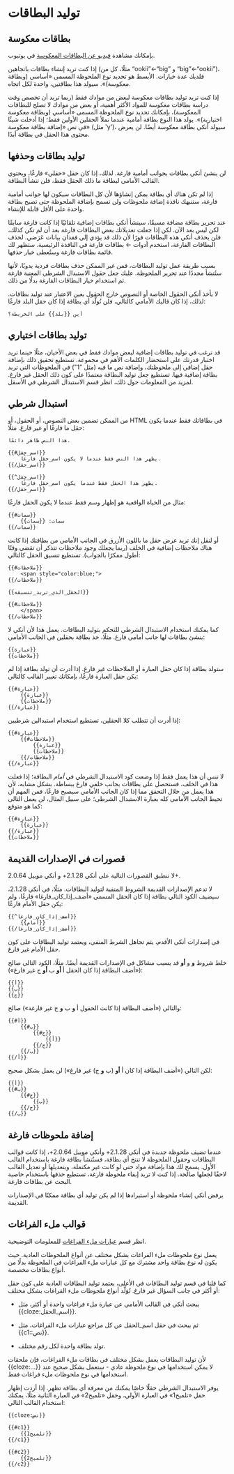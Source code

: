 # توليد البطاقات

## بطاقات معكوسة

بإمكانك مشاهدة [فيديو عن البطاقات المعكوسة](http://www.youtube.com/watch?v=DnbKwHEQ1mA&yt:cc=on)
في يوتيوب.

إذا كنت تريد إنشاء بطاقات باتجاهين (مثلًا، كل من “ookii”←“big” و “big”←“ookii”)،
فلديك عدة خيارات. الأبسط هو تحديد نوع الملحوظة المسمى «أساسي (وبطاقة معكوسة)».
سيولد هذا بطاقتين، واحدة لكل اتجاه.

إذا كنت تريد توليد بطاقات معكوسة لبعض من موادك فقط (ربما تريد أن تخصص وقت دراسة
بطاقات معكوسة للمواد الأكثر أهمية، أو بعض من موادك لا تصلح للبطاقات المعكوسة)،
بإمكانك تحديد نوع الملحوظة المسمى «أساسي (وبطاقة معكوسة اختيارية)». يولد هذا النوع
بطاقة أمامية عندما تملأ الحقلين الأولين فقط؛ إذا أدخلت شيئًا في نص
«إضافة بطاقة معكوسة» (مثل 'y')، سيولد أنكي بطاقة معكوسة أيضًا. لن يعرض محتوى
هذا الحقل في بطاقة أبدًا.

## توليد بطاقات وحذفها

لن ينشئ أنكي بطاقات بجوانب أمامية فارغة. لذلك، إذا كان حقل «حقلي» فارغًا،
ويحتوي القالب الأمامي لبطاقة ما ذلك الحقل فقط، فلن تنشأ البطاقة.

إذا لم تكن هناك أي بطاقة يمكن إنشاؤها لأن كل البطاقات سيكون لها جوانب أمامية
فارغة، ستنبهك نافذة إضافة ملحوظات ولن تسمح بإضافة الملحوظة حتى تصبح بطاقة واحدة
على الأقل قابلة للإنشاء.

عند تحرير بطاقة مضافة مسبقًا، سينشأ أنكي بطاقات إضافية تلقائيًا إذا كانت
فارغة سابقًا لكن ليس بعد الآن. لكن إذا جعلت تعديلاتك بعض البطاقات فارغة بعد
أن لم تكن كذلك، فلن يحذف أنكي هذه البطاقات فورًا لأن ذلك قد يؤدي إلى فقدان بيانات عَرَضي.
لحذف البطاقات الفارغة، استخدم أدوات ← بطاقات فارغة في النافذة الرئيسية.
ستظهر لك قائمة بطاقات فارغة وستُعطى خيار حذفها.

بسبب طريقة عمل توليد البطاقات، فمن غير الممكن حذف بطاقات فردية يدويًا،
لأنها ستُنشأ مجددًا عند تحرير الملحوظة. عليك جعل حقول الاستبدال الشرطي المعنية فارغة
ثم استخدام خيار البطاقات الفارغة بدلًا من ذلك.

لا يأخذ أنكي الحقول الخاصة أو النصوص خارج الحقول بعين الاعتبار عند توليد بطاقات.
لذلك، إذا كان قالبك الأمامي كالتالي، فلن تُولَّد أي بطاقة إذا كان حقل البلد فارغًا:

    أين {{بلد}} على الخريطة؟

## توليد بطاقات اختياري

قد ترغب في توليد بطاقات إضافية لبعض موادك فقط في بعض الأحيان، مثلًا حينما تريد اختبار
قدرتك على استحضار الكلمات الأهم في مجموعة. تستطيع تحقيق ذلك بإضافة حقل إضافي إلى
ملحوظتك، وإضافة نص ما فيه (مثل "1") في الملحوظات التي تريد بطاقة إضافية فيها.
تستطيع جعل توليد البطاقة معتمدًا على كون ذلك الحقل غير فارغ. لمزيد من المعلومات
حول ذلك، انظر قسم الاستبدال الشرطي في الأسفل.

## استبدال شرطي

من الممكن تضمين بعض النصوص، أو الحقول، أو HTML في بطاقاتك فقط عندما يكون حقل ما
فارغًا أو غير فارغ. مثلًا:

<div dir="ltr">

    هذا النص ظاهر دائمًا.

    {{#اسم_حقل}}
        يظهر هذا النص فقط عندما لا يكون اسم_حقل فارغًا.
    {{/اسم_حقل}}

    {{^اسم_حقل}}
        يظهر هذا الحقل فقط عندما يكون اسم_حقل فارغًا.
    {{/اسم_حقل}}
</div>

مثال من الحياة الواقعية هو إظهار وسم فقط عندما لا يكون الحقل فارغًا:

<div dir="ltr">

    {{#سمات}}
        سمات: {{سمات}}
    {{/سمات}}
</div>

أو لنقل إنك تريد عرض حقل ما باللون الأزرق في الجانب الأمامي من بطاقتك
إذا كانت هناك ملاحظات إضافية في الخلف (ربما يجعلك وجود ملاحظات تتذكر أن تقضي
وقتًا أطول مفكرًا بالجواب). تستطيع تنسيق الحقل كالتالي:

<div dir="ltr">

    {{#ملاحظات}}
        <span style="color:blue;">
    {{/ملاحظات}}

    {{الحقل_الذي_تريد_تنسيقه}}

    {{#ملاحظات}}
        </span>
    {{/ملاحظات}}
</div>

كما يمكنك استخدام الاستبدال الشرطي للتحكم بتوليد البطاقات. يعمل هذا لأن أنكي
لا ينشئ بطاقات لها جانب أمامي فارغ. مثلًا، خذ بطاقة بحقلين في الجانب الأمامي:

    {{عبارة}}
    {{ملاحظات}}

ستولد بطاقة إذا كان حقل العبارة أو الملاحظات غير فارغ. إذا أدرت أن تولد بطاقة
إذا لم يكن حقل العبارة فارغًا، بإمكانك تغيير القالب كالتالي:

<div dir="ltr">

    {{#عبارة}}
        {{عبارة}}
        {{ملاحظات}}
    {{/عبارة}}
</div>

إذا أدرت أن تتطلب كلا الحقلين، تستطيع استخدام استبدالين شرطيين:

<div dir="ltr">

    {{#عبارة}}
        {{#ملاحظات}}
            {{عبارة}}
            {{ملاحظات}}
        {{/ملاحظات}}
    {{/عبارة}}
</div>

لا تنس أن هذا يعمل فقط إذا وضعت كود الاستبدال الشرطي في _أمام_ البطاقة؛
إذا فعلت هذا في الخلف، فستحصل على بطاقات بجانب خلفي فارغ ببساطة.
بشكل مشابه، لأن هذا يعمل من خلال التحقق مما إذا كان الجانب الأمامي سيصبح فارغًا،
فمن المهم أن تحيط الجانب الأمامي كله بعبارة الاستبدال الشرطي؛ على سبيل المثال،
لن يعمل التالي كما هو متوقع:

<div dir="ltr">

    {{#عبارة}}
        {{عبارة}}
    {{/عبارة}}
    {{ملاحظات}}
</div>

## قصورات في الإصدارات القديمة

لا تنطبق القصورات التالية على أنكي 2.1.28+ و أنكي موبيل 2.0.64+.

لا تدعم الإصدارات القديمة الشروط المنفية لتوليد البطاقات. مثلًا، في أنكي 2.1.28،
سيضيف الكود التالي بطاقة إذا كان الحقل المسمى «أضف_إذا_كان_فارغا» فارغًا،
ولم يكن حقل الأمام فارغًا:

<div dir="ltr">

    {{^أضف_إذا_كان_فارغا}}
        {{أمام}}
    {{/أضف_إذا_كان_فارغا}}
</div>

في إصدارات أنكي الأقدم، يتم تجاهل الشرط المنفي، ويعتمد توليد البطاقات
على كون حقل الأمام غير فارغ.

خلط شروط **و** و **أو** قد يسبب مشاكل في الإصدارات القديمة أيضًا.
مثلًا، الكود التالي صالح («أضف البطاقة إذا كان الحقل أ **أو** ب **أو** ج غير فارغ»):

    {{أ}}
    {{ب}}
    {{ج}}

والتالي («أضف البطاقة إذا كانت الحقول أ **و** ب **و** ج غير فارغة») صالح:

<div dir="ltr">

    {{#أ}}
        {{#ب}}
            {{#ج}}
                {{أ}}
            {{/ج}}
        {{/ب}}
    {{/أ}}
</div>

لكن التالي («أضف البطاقة إذا كان أ **أو** (ب **و** ج) غير فارغ») لن يعمل بشكل صحيح:

<div dir="ltr">

    {{أ}}
    {{#ب}}
        {{#ج}}
            {{ب}}
        {{/ج}}
    {{/ب}}
</div>

## إضافة ملحوظات فارغة

عندما تضيف ملحوظة جديدة في أنكي 2.1.28+ وأنكي موبيل 2.0.64+، إذا كانت قوالب البطاقات
وحقول الملحوظة لا تنتج أي بطاقة، فستُنشأ بطاقة فارغة باستخدام القالب الأول.
يسمح لك هذا بإضافة مواد حتى لو كانت غير مكتملة، وبتعديلها أو تعديل القالب لاحقًا
لجعلها صالحة. إذا كنت لا تريد إبقاء ملحوظة فارغة، تستطيع حذفها باستخدام خاصية
البحث عن بطاقات فارغة.

يرفض أنكي إنشاء ملحوظة أو استيرادها إذا لم يكن توليد أي بطاقة ممكنًا في الإصدارات القديمة.

## قوالب ملء الفراغات

انظر قسم [عبارات ملء الفراغات](editing.md#cloze-deletion) للمعلومات التوضيحية.

يعمل نوع ملحوظات ملء الفراغات بشكل مختلف عن أنواع الملحوظات العادية. حيث يكون له
نوع بطاقة واحد مشترك مع كل عبارات ملء الفراغات في الملحوظة بدلًا من أنواع بطاقات مخصصة.

كما قلنا في قسم توليد البطاقات في الأعلى، يعتمد توليد البطاقات العادية على كون
حقل أو أكثر في جانب السؤال غير فارغ. تُوَلّد أنواع ملحوظات ملء الفراغات بشكل مختلف:

- يبحث أنكي في القالب الأمامي عن عبارة ملء فراغات واحدة أو أكثر،
مثل {{cloze:اسم_الحقل}}.

- ثم يبحث في حقل اسم_الحقل عن كل مراجع عبارات ملء الفراغات، مثل {{c1::نص}}.

- تولد بطاقة واحدة لكل رقم مختلف.

لأن توليد البطاقات يعمل بشكل مختلف في بطاقات ملء الفراغات، فإن ملحقات {{cloze:…​}}
لا يمكن استخدامها في نوع ملحوظة عادي - ستعمل بشكل صحيح عند استخدامها في نوع
ملحوظات ملء فراغات فقط.

يوفر الاستبدال الشرطي حقلًا خاصًا يمكنك من معرفة أي بطاقة تظهر. إذا أردت إظهار
حقل «تلميح1» في العبارة الأولى، وحقل «تلميح2» في العبارة الثانية مثلًا،
يمكنك استخدام القالب التالي:

<div dir="ltr">

    {{cloze:نص}}

    {{#c1}}
        {{تلميح1}}
    {{/c1}}

    {{#c2}}
        {{تلميح2}}
    {{/c2}}
</div>
